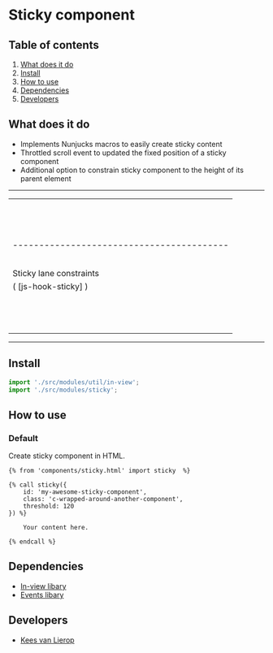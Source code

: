 
# Sticky component

## Table of contents
1. [What does it do](#markdown-header-what-does-it-do)
2. [Install](#markdown-header-install)
3. [How to use](#markdown-header-how-to-use)
4. [Dependencies](#markdown-header-dependencies)
5. [Developers](#markdown-header-developers)


## What does it do
* Implements Nunjucks macros to easily create sticky content
* Throttled scroll event to updated the fixed position of a sticky component
* Additional option to constrain sticky component to the height of its parent element

---------------------------------------------
|                                           |
| ----------------------------------------- |
| |                                        ||
| |                                        ||   ▲
| |                                        ||   |
| |                                        ||   |
| |          Sticky scrolling box          ||   |
| |   ( [js-hook-sticky-scroll-element] )  ||   |
| |                                        ||   |
| |                                        ||   |
| |                                        ||   |
| |                                        ||   |
| |                                        ||   |
| |                                        ||   ▼
| |                                        ||
| ----------------------------------------- |
|                                           |
|                                           |
|                                           |
|                                           |
|                                           |
|          Sticky lane constraints          |
|           ( [js-hook-sticky] )            |
|                                           |
|                                           |
|                                           |
|                                           |
|                                           |
|                                           |
|                                           |
|                                           |
|                                           |
|                                           |
|                                           |
|                                           |
|                                           |
---------------------------------------------

## Install
```javascript
import './src/modules/util/in-view';
import './src/modules/sticky';
```

## How to use

### Default

Create sticky component in HTML.
```htmlmixed
{% from 'components/sticky.html' import sticky  %}

{% call sticky({
    id: 'my-awesome-sticky-component',
    class: 'c-wrapped-around-another-component',
    threshold: 120
}) %}

    Your content here.

{% endcall %}

```

## Dependencies
* [In-view libary](/utilities/in-view/)
* [Events libary](/utilities/events/)

## Developers
* [Kees van Lierop](mailto:kees@tamtam.nl)
